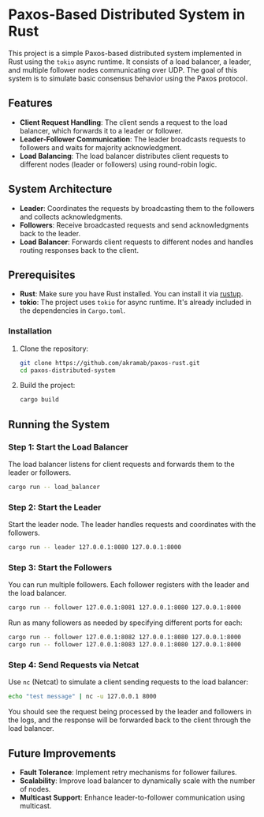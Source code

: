 # Paxos-Based Distributed System in Rust

This project is a simple Paxos-based distributed system implemented in Rust using the `tokio` async runtime. It consists of a load balancer, a leader, and multiple follower nodes communicating over UDP. The goal of this system is to simulate basic consensus behavior using the Paxos protocol.

## Features
- **Client Request Handling**: The client sends a request to the load balancer, which forwards it to a leader or follower.
- **Leader-Follower Communication**: The leader broadcasts requests to followers and waits for majority acknowledgment.
- **Load Balancing**: The load balancer distributes client requests to different nodes (leader or followers) using round-robin logic.

## System Architecture
- **Leader**: Coordinates the requests by broadcasting them to the followers and collects acknowledgments.
- **Followers**: Receive broadcasted requests and send acknowledgments back to the leader.
- **Load Balancer**: Forwards client requests to different nodes and handles routing responses back to the client.

## Prerequisites
- **Rust**: Make sure you have Rust installed. You can install it via [rustup](https://rustup.rs/).
- **tokio**: The project uses `tokio` for async runtime. It's already included in the dependencies in `Cargo.toml`.

### Installation
1. Clone the repository:
   ```bash
   git clone https://github.com/akramab/paxos-rust.git
   cd paxos-distributed-system
   ```
2. Build the project:
   ```bash
   cargo build
   ```

## Running the System

### Step 1: Start the Load Balancer
The load balancer listens for client requests and forwards them to the leader or followers.

```bash
cargo run -- load_balancer
```

### Step 2: Start the Leader
Start the leader node. The leader handles requests and coordinates with the followers.

```bash
cargo run -- leader 127.0.0.1:8080 127.0.0.1:8000
```

### Step 3: Start the Followers
You can run multiple followers. Each follower registers with the leader and the load balancer.

```bash
cargo run -- follower 127.0.0.1:8081 127.0.0.1:8080 127.0.0.1:8000
```

Run as many followers as needed by specifying different ports for each:
```bash
cargo run -- follower 127.0.0.1:8082 127.0.0.1:8080 127.0.0.1:8000
cargo run -- follower 127.0.0.1:8083 127.0.0.1:8080 127.0.0.1:8000
```

### Step 4: Send Requests via Netcat
Use `nc` (Netcat) to simulate a client sending requests to the load balancer:

```bash
echo "test message" | nc -u 127.0.0.1 8000
```

You should see the request being processed by the leader and followers in the logs, and the response will be forwarded back to the client through the load balancer.

## Future Improvements
- **Fault Tolerance**: Implement retry mechanisms for follower failures.
- **Scalability**: Improve load balancer to dynamically scale with the number of nodes.
- **Multicast Support**: Enhance leader-to-follower communication using multicast.
